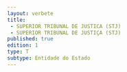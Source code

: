 ```yaml
---
layout: verbete
title:
 - SUPERIOR TRIBUNAL DE JUSTICA (STJ)
 - SUPERIOR TRIBUNAL DE JUSTIÇA (STJ)
published: true
edition: 1  
type: T
subtype: Entidade do Estado
---
```


